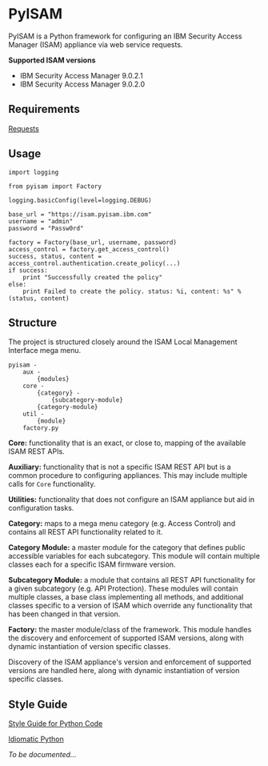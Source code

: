 # PyISAM

PyISAM is a Python framework for configuring an IBM Security Access Manager (ISAM) appliance via web service requests.

**Supported ISAM versions**
* IBM Security Access Manager 9.0.2.1
* IBM Security Access Manager 9.0.2.0

## Requirements

[Requests](http://docs.python-requests.org/en/master)

## Usage

```
import logging

from pyisam import Factory

logging.basicConfig(level=logging.DEBUG)

base_url = "https://isam.pyisam.ibm.com"
username = "admin"
password = "Passw0rd"

factory = Factory(base_url, username, password)
access_control = factory.get_access_control()
success, status, content = access_control.authentication.create_policy(...)
if success:
    print "Successfully created the policy"
else:
    print Failed to create the policy. status: %i, content: %s" % (status, content)
```

## Structure

The project is structured closely around the ISAM Local Management Interface mega menu.

```
pyisam -
    aux -
        {modules}
    core -
        {category} -
            {subcategory-module}
        {category-module}
    util -
        {module}
    factory.py
```

**Core:** functionality that is an exact, or close to, mapping of the available ISAM REST APIs.

**Auxiliary:** functionality that is not a specific ISAM REST API but is a common procedure to configuring appliances. This may include multiple calls for `Core` functionality.

**Utilities:** functionality that does not configure an ISAM appliance but aid in configuration tasks.

**Category:** maps to a mega menu category (e.g. Access Control) and contains all REST API functionality related to it.

**Category Module:** a master module for the category that defines public accessible variables for each subcategory. This module will contain multiple classes each for a specific ISAM firmware version.

**Subcategory Module:** a module that contains all REST API functionality for a given subcategory (e.g. API Protection). These modules will contain multiple classes, a base class implementing all methods, and additional classes specific to a version of ISAM which override any functionality that has been changed in that version.

**Factory:** the master module/class of the framework. This module handles the discovery and enforcement of supported ISAM versions, along with dynamic instantiation of version specific classes.

Discovery of the ISAM appliance's version and enforcement of supported versions are handled here, along with dynamic instantiation of version specific classes.

## Style Guide

[Style Guide for Python Code](https://www.python.org/dev/peps/pep-0008)

[Idiomatic Python](http://python.net/~goodger/projects/pycon/2007/idiomatic/handout.html)

*To be documented...*
